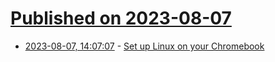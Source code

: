 # [Published on 2023-08-07](index.md)

* [2023-08-07, 14:07:07](https://lobste.rs/s/rmro1k/set_up_linux_on_your_chromebook) - [Set up Linux on your Chromebook](https://support.google.com/chromebook/answer/9145439?hl=en)
